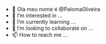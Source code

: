 - 👋 Ola meu nome é @Paloma0liveira 
- 👀 I’m interested in ...
- 🌱 I’m currently learning ...     
- 💞️ I’m looking to collaborate on ...
- 📫 How to reach me ...

<!---
Paloma0liveira/Paloma0liveira is a ✨ special ✨ repository because its `README.md` (this file) appears on your GitHub profile.
You can click the Preview link to take a look at your changes.
--->
